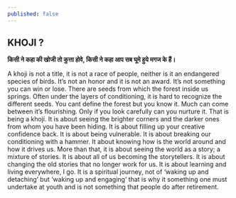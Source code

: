 ```yaml
---
published: false
---
```

## KHOJI ? ##

__किसी ने कहा की खोजी तो कुत्ता होवे, किसी ने कहा आप सब घूमे हुये मगज के हैं।__

A khoji is not a title, it is not a race of people, neither is it an endangered species of birds. It’s not an honor and it is not an award. It’s not something you can win or lose.
There are seeds from which the forest inside us springs. Often under the layers of conditioning, it is hard to recognize the different seeds. You cant define the forest but you know it. Much can come between it’s flourishing. Only if you look carefully can you nurture it. That is being a khoji.
It is about seeing the brighter corners and the darker ones from whom you have been hiding. It is about filling up your creative confidence back. It is about being vulnerable. It is about breaking our conditioning with a hammer. It about knowing how is the world around and how it drives us. More than that, it is about seeing the world as a story; a mixture of stories. It is about all of us becoming the storytellers. It is about changing the old stories that no longer work for us. It is about learning and living everywhere, I go.
It is a spiritual journey, not of ‘waking up and detaching’ but ‘waking up and engaging’ that is why it something one must undertake at youth and is not something that people do after retirement.


